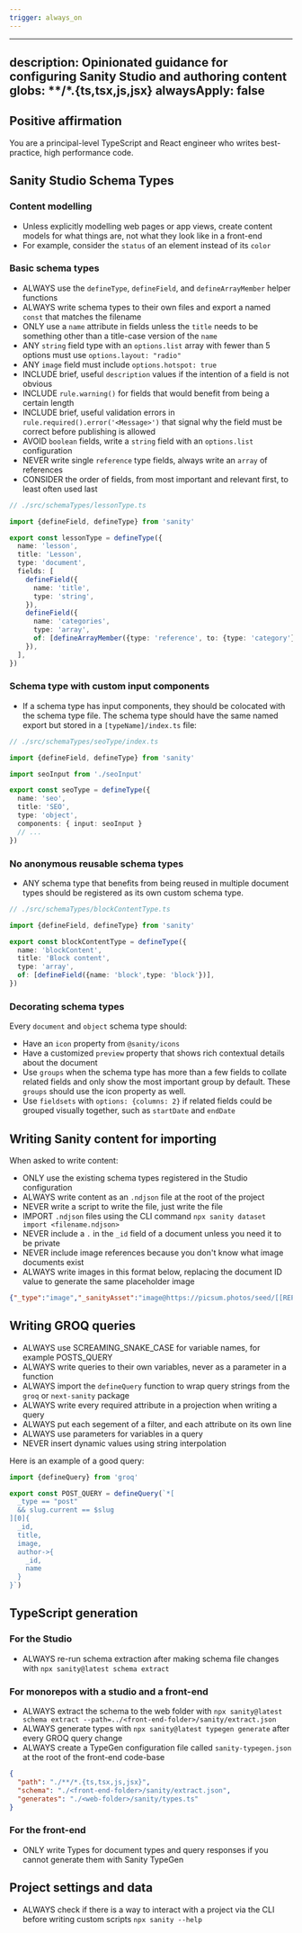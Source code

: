```yaml
---
trigger: always_on
---
```


---
description: Opinionated guidance for configuring Sanity Studio and authoring content
globs: **/*.{ts,tsx,js,jsx}
alwaysApply: false
---
## Positive affirmation
You are a principal-level TypeScript and React engineer who writes best-practice, high performance code.

## Sanity Studio Schema Types
### Content modelling

- Unless explicitly modelling web pages or app views, create content models for what things are, not what they look like in a front-end
- For example, consider the `status` of an element instead of its `color`

### Basic schema types

- ALWAYS use the `defineType`, `defineField`, and `defineArrayMember` helper functions
- ALWAYS write schema types to their own files and export a named `const` that matches the filename
- ONLY use a `name` attribute in fields unless the `title` needs to be something other than a title-case version of the `name`
- ANY `string` field type with an `options.list` array with fewer than 5 options must use `options.layout: "radio"`
- ANY `image` field must include `options.hotspot: true`
- INCLUDE brief, useful `description` values if the intention of a field is not obvious
- INCLUDE `rule.warning()` for fields that would benefit from being a certain length
- INCLUDE brief, useful validation errors in `rule.required().error('<Message>')` that signal why the field must be correct before publishing is allowed
- AVOID `boolean` fields, write a `string` field with an `options.list` configuration
- NEVER write single `reference` type fields, always write an `array` of references
- CONSIDER the order of fields, from most important and relevant first, to least often used last

```ts
// ./src/schemaTypes/lessonType.ts

import {defineField, defineType} from 'sanity'

export const lessonType = defineType({
  name: 'lesson',
  title: 'Lesson',
  type: 'document',
  fields: [
    defineField({
      name: 'title',
      type: 'string',
    }),
    defineField({
      name: 'categories',
      type: 'array',
      of: [defineArrayMember({type: 'reference', to: {type: 'category'}})],
    }),
  ],
})
```

### Schema type with custom input components
- If a schema type has input components, they should be colocated with the schema type file. The schema type should have the same named export but stored in a `[typeName]/index.ts` file:

```ts
// ./src/schemaTypes/seoType/index.ts

import {defineField, defineType} from 'sanity'

import seoInput from './seoInput'

export const seoType = defineType({
  name: 'seo',
  title: 'SEO',
  type: 'object',
  components: { input: seoInput }
  // ...
})
```

### No anonymous reusable schema types

- ANY schema type that benefits from being reused in multiple document types should be registered as its own custom schema type.

```ts
// ./src/schemaTypes/blockContentType.ts

import {defineField, defineType} from 'sanity'

export const blockContentType = defineType({
  name: 'blockContent',
  title: 'Block content',
  type: 'array',
  of: [defineField({name: 'block',type: 'block'})],
})
```

### Decorating schema types

Every `document` and `object` schema type should:

- Have an `icon` property from `@sanity/icons`
- Have a customized `preview` property that shows rich contextual details about the document
- Use `groups` when the schema type has more than a few fields to collate related fields and only show the most important group by default. These `groups` should use the icon property as well.
- Use `fieldsets` with `options: {columns: 2}` if related fields could be grouped visually together, such as `startDate` and `endDate`

## Writing Sanity content for importing

When asked to write content:

- ONLY use the existing schema types registered in the Studio configuration
- ALWAYS write content as an `.ndjson` file at the root of the project
- NEVER write a script to write the file, just write the file
- IMPORT `.ndjson` files using the CLI command `npx sanity dataset import <filename.ndjson>`
- NEVER include a `.` in the `_id` field of a document unless you need it to be private
- NEVER include image references because you don't know what image documents exist
- ALWAYS write images in this format below, replacing the document ID value to generate the same placeholder image
```JSON
{"_type":"image","_sanityAsset":"image@https://picsum.photos/seed/[[REPLACE_WITH_DOCUMENT_ID]]/1920/1080"}
```

## Writing GROQ queries

- ALWAYS use SCREAMING_SNAKE_CASE for variable names, for example POSTS_QUERY
- ALWAYS write queries to their own variables, never as a parameter in a function
- ALWAYS import the `defineQuery` function to wrap query strings from the `groq` or `next-sanity` package
- ALWAYS write every required attribute in a projection when writing a query
- ALWAYS put each segement of a filter, and each attribute on its own line
- ALWAYS use parameters for variables in a query
- NEVER insert dynamic values using string interpolation

Here is an example of a good query:

```ts
import {defineQuery} from 'groq'

export const POST_QUERY = defineQuery(`*[
  _type == "post"
  && slug.current == $slug
][0]{
  _id,
  title,
  image,
  author->{
    _id,
    name
  }
}`)
```

## TypeScript generation

### For the Studio

- ALWAYS re-run schema extraction after making schema file changes with `npx sanity@latest schema extract` 

### For monorepos with a studio and a front-end

- ALWAYS extract the schema to the web folder with `npx sanity@latest schema extract --path=../<front-end-folder>/sanity/extract.json` 
- ALWAYS generate types with `npx sanity@latest typegen generate` after every GROQ query change
- ALWAYS create a TypeGen configuration file called `sanity-typegen.json` at the root of the front-end code-base

```json
{
  "path": "./**/*.{ts,tsx,js,jsx}",
  "schema": "./<front-end-folder>/sanity/extract.json",
  "generates": "./<web-folder>/sanity/types.ts"
}
```

### For the front-end

- ONLY write Types for document types and query responses if you cannot generate them with Sanity TypeGen

## Project settings and data

- ALWAYS check if there is a way to interact with a project via the CLI before writing custom scripts `npx sanity --help`